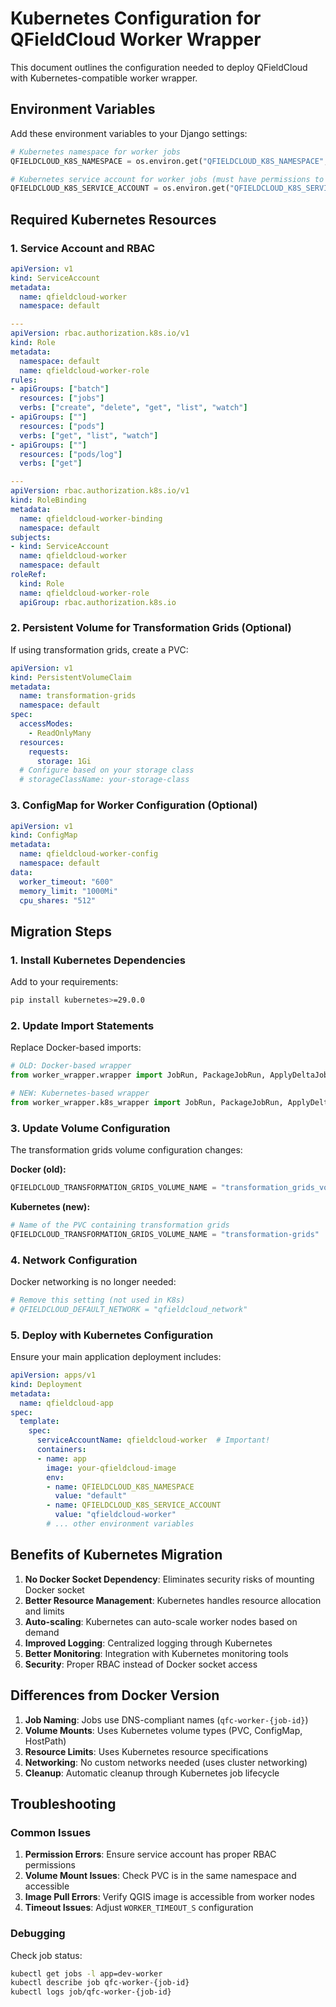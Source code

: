 # Kubernetes Configuration for QFieldCloud Worker Wrapper

This document outlines the configuration needed to deploy QFieldCloud with Kubernetes-compatible worker wrapper.

## Environment Variables

Add these environment variables to your Django settings:

```python
# Kubernetes namespace for worker jobs
QFIELDCLOUD_K8S_NAMESPACE = os.environ.get("QFIELDCLOUD_K8S_NAMESPACE", "default")

# Kubernetes service account for worker jobs (must have permissions to create/delete jobs)
QFIELDCLOUD_K8S_SERVICE_ACCOUNT = os.environ.get("QFIELDCLOUD_K8S_SERVICE_ACCOUNT", "qfieldcloud-worker")
```

## Required Kubernetes Resources

### 1. Service Account and RBAC

```yaml
apiVersion: v1
kind: ServiceAccount
metadata:
  name: qfieldcloud-worker
  namespace: default

---
apiVersion: rbac.authorization.k8s.io/v1
kind: Role
metadata:
  namespace: default
  name: qfieldcloud-worker-role
rules:
- apiGroups: ["batch"]
  resources: ["jobs"]
  verbs: ["create", "delete", "get", "list", "watch"]
- apiGroups: [""]
  resources: ["pods"]
  verbs: ["get", "list", "watch"]
- apiGroups: [""]
  resources: ["pods/log"]
  verbs: ["get"]

---
apiVersion: rbac.authorization.k8s.io/v1
kind: RoleBinding
metadata:
  name: qfieldcloud-worker-binding
  namespace: default
subjects:
- kind: ServiceAccount
  name: qfieldcloud-worker
  namespace: default
roleRef:
  kind: Role
  name: qfieldcloud-worker-role
  apiGroup: rbac.authorization.k8s.io
```

### 2. Persistent Volume for Transformation Grids (Optional)

If using transformation grids, create a PVC:

```yaml
apiVersion: v1
kind: PersistentVolumeClaim
metadata:
  name: transformation-grids
  namespace: default
spec:
  accessModes:
    - ReadOnlyMany
  resources:
    requests:
      storage: 1Gi
  # Configure based on your storage class
  # storageClassName: your-storage-class
```

### 3. ConfigMap for Worker Configuration (Optional)

```yaml
apiVersion: v1
kind: ConfigMap
metadata:
  name: qfieldcloud-worker-config
  namespace: default
data:
  worker_timeout: "600"
  memory_limit: "1000Mi"
  cpu_shares: "512"
```

## Migration Steps

### 1. Install Kubernetes Dependencies

Add to your requirements:

```bash
pip install kubernetes>=29.0.0
```

### 2. Update Import Statements

Replace Docker-based imports:

```python
# OLD: Docker-based wrapper
from worker_wrapper.wrapper import JobRun, PackageJobRun, ApplyDeltaJobRun, ProcessProjectfileJobRun

# NEW: Kubernetes-based wrapper
from worker_wrapper.k8s_wrapper import JobRun, PackageJobRun, ApplyDeltaJobRun, ProcessProjectfileJobRun
```

### 3. Update Volume Configuration

The transformation grids volume configuration changes:

**Docker (old):**

```python
QFIELDCLOUD_TRANSFORMATION_GRIDS_VOLUME_NAME = "transformation_grids_volume"
```

**Kubernetes (new):**

```python
# Name of the PVC containing transformation grids
QFIELDCLOUD_TRANSFORMATION_GRIDS_VOLUME_NAME = "transformation-grids"
```

### 4. Network Configuration

Docker networking is no longer needed:

```python
# Remove this setting (not used in K8s)
# QFIELDCLOUD_DEFAULT_NETWORK = "qfieldcloud_network"
```

### 5. Deploy with Kubernetes Configuration

Ensure your main application deployment includes:

```yaml
apiVersion: apps/v1
kind: Deployment
metadata:
  name: qfieldcloud-app
spec:
  template:
    spec:
      serviceAccountName: qfieldcloud-worker  # Important!
      containers:
      - name: app
        image: your-qfieldcloud-image
        env:
        - name: QFIELDCLOUD_K8S_NAMESPACE
          value: "default"
        - name: QFIELDCLOUD_K8S_SERVICE_ACCOUNT
          value: "qfieldcloud-worker"
        # ... other environment variables
```

## Benefits of Kubernetes Migration

1. **No Docker Socket Dependency**: Eliminates security risks of mounting Docker socket
2. **Better Resource Management**: Kubernetes handles resource allocation and limits
3. **Auto-scaling**: Kubernetes can auto-scale worker nodes based on demand
4. **Improved Logging**: Centralized logging through Kubernetes
5. **Better Monitoring**: Integration with Kubernetes monitoring tools
6. **Security**: Proper RBAC instead of Docker socket access

## Differences from Docker Version

1. **Job Naming**: Jobs use DNS-compliant names (`qfc-worker-{job-id}`)
2. **Volume Mounts**: Uses Kubernetes volume types (PVC, ConfigMap, HostPath)
3. **Resource Limits**: Uses Kubernetes resource specifications
4. **Networking**: No custom networks needed (uses cluster networking)
5. **Cleanup**: Automatic cleanup through Kubernetes job lifecycle

## Troubleshooting

### Common Issues

1. **Permission Errors**: Ensure service account has proper RBAC permissions
2. **Volume Mount Issues**: Check PVC is in the same namespace and accessible
3. **Image Pull Errors**: Verify QGIS image is accessible from worker nodes
4. **Timeout Issues**: Adjust `WORKER_TIMEOUT_S` configuration

### Debugging

Check job status:

```bash
kubectl get jobs -l app=dev-worker
kubectl describe job qfc-worker-{job-id}
kubectl logs job/qfc-worker-{job-id}
```
